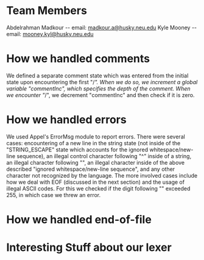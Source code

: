 # Team Members
Abdelrahman Madkour -- email: madkour.a@husky.neu.edu
Kyle Mooney  -- email: mooney.kyl@husky.neu.edu

# How we handled comments

We defined a separate comment state which was entered from the initial state
upon encountering the first "/*".  When we do so, we increment a global 
variable "commentInc", which specifies the depth of the comment.  When we 
encounter "*/", we decrement "commentInc" and then check if it is zero.

# How we handled errors

We used Appel's ErrorMsg module to report errors.  There were several cases:
encountering of a new line in the string state (not inside of the
"STRING_ESCAPE" state which accounts for the ignored whitespace/new-line 
sequence), an illegal control character following "\^" inside of a string, 
an illegal character following "\", an illegal character inside of the
above described "ignored whitespace/new-line sequence", and any other 
character not recognized by the language.  The more involved cases 
include how we deal with EOF (discussed in the next section) and the usage of
illegal ASCII codes.  For this we checked if the digit following "\" 
exceeded 255, in which case we threw an error.

# How we handled end-of-file



# Interesting Stuff about our lexer
